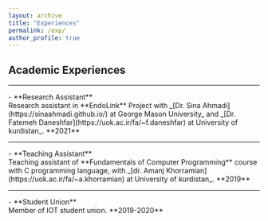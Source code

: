 ```yaml
---
layout: archive
title: "Experiences"
permalink: /exp/
author_profile: true
---
```


## Academic Experiences

<hr style="height:2px;border-width:0;color:gray;background-color:gray">
- **Research Assistant**<br>
 Research assistant in **EndoLink** Project with _[Dr. Sina Ahmadi](https://sinaahmadi.github.io/) at George Mason University_ and _[Dr. Fatemeh Daneshfar](https://uok.ac.ir/fa/~f.daneshfar) at University of kurdistan_. **2021**
<br>
<hr>
- **Teaching Assistant**<br>
 Teaching assistant of **Fundamentals of Computer Programming** course with C programming language, with _[dr. Amanj Khorramian](https://uok.ac.ir/fa/~a.khorramian) at University of kurdistan_. **2019**
<br>
<hr>
- **Student Union**<br>
 Member of IOT student union. **2019-2020**
